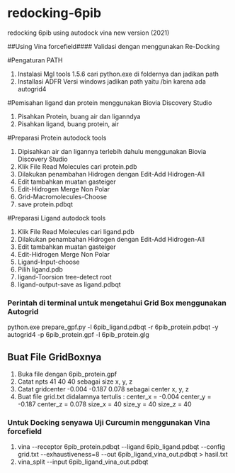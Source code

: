 # redocking-6pib
redocking 6pib using autodock vina new version (2021)

##Using Vina forcefield####
Validasi dengan menggunakan Re-Docking

#Pengaturan PATH
1. Instalasi Mgl tools 1.5.6 cari python.exe di foldernya dan jadikan path
2. Installasi ADFR Versi windows jadikan path yaitu /bin karena ada autogrid4

#Pemisahan ligand dan protein menggunakan Biovia Discovery Studio
1. Pisahkan Protein, buang air dan liganndya
2. Pisahkan ligand, buang protein, air 


#Preparasi Protein autodock tools
1. Dipisahkan air dan ligannya terlebih dahulu menggunakan Biovia Discovery Studio
2. Klik File Read Molecules cari protein.pdb
3. Dilakukan penambahan Hidrogen dengan Edit-Add Hidrogen-All
4. Edit tambahkan muatan gasteiger
5. Edit-Hidrogen Merge Non Polar
6. Grid-Macromolecules-Choose
7. save protein.pdbqt

#Preparasi Ligand autodock tools
1. Klik File Read Molecules cari ligand.pdb
2. Dilakukan penambahan Hidrogen dengan Edit-Add Hidrogen-All
3. Edit tambahkan muatan gasteiger
4. Edit-Hidrogen Merge Non Polar
5. Ligand-Input-choose
6. Pilih ligand.pdb
7. ligand-Toorsion tree-detect root
8. ligand-output-save as ligand.pdbqt

### Perintah di terminal untuk mengetahui Grid Box menggunakan Autogrid
python.exe prepare_gpf.py -l 6pib_ligand.pdbqt -r 6pib_protein.pdbqt -y
autogrid4 -p 6pib_protein.gpf -l 6pib_protein.glg

## Buat File GridBoxnya
1. Buka file dengan 6pib_protein.gpf
2. Catat npts 41 40 40 sebagai size x, y, z
3. Catat gridcenter -0.004 -0.187 0.078 sebagai center x, y, z
4. Buat file grid.txt didalamnya tertulis :
center_x = -0.004
center_y = -0.187
center_z = 0.078
size_x = 40
size_y = 40
size_z = 40

### Untuk Docking senyawa Uji Curcumin menggunakan Vina forcefield
1. vina --receptor 6pib_protein.pdbqt --ligand 6pib_ligand.pdbqt --config grid.txt --exhaustiveness=8 --out 6pib_ligand_vina_out.pdbqt > hasil.txt
2. vina_split --input 6pib_ligand_vina_out.pdbqt

